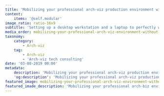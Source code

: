 ```yaml
---
title: 'Mobilizing your professional arch-viz production environment without compromises'
content:
    items: '@self.modular'
image_ratio: ratio-16x9
subtitle: 'Setting up a desktop workstation and a laptop to perfectly work together wherever you''re'
media_order: mobilizing-your-professional-arch-viz-environment-without-compromises.jpg
taxonomy:
    category:
        - Arch-viz
    tag:
        - Arch-viz
        - 'Arch-viz tech consulting'
date: '03-08-2019 00:00'
metadata:
    description: 'Mobilizing your professional arch-viz production environment without compromises – setting up a desktop workstation and a laptop to perfectly work together wherever you''re.'
    'og:description': 'Mobilizing your professional arch-viz production environment without compromises – setting up a desktop workstation and a laptop to perfectly work together wherever you''re.'
featured_image: mobilizing-your-professional-arch-viz-environment-without-compromises.jpg
featured_imade_description: 'Mobilizing your professional arch-biz environment without compromises'
---
```


